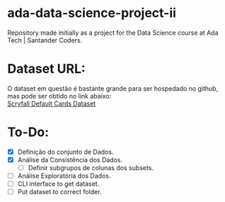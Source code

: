 # ada-data-science-project-ii
Repository made initially as a project for the Data Science course at Ada Tech | Santander Coders.

# Dataset URL:
O dataset em questão é bastante grande para ser hospedado no github, mas pode ser obtido no link abaixo: <br>
[Scryfall Default Cards Dataset](https://data.scryfall.io/default-cards/default-cards-20240216220537.json)

# To-Do:
- [X] Definição do conjunto de Dados.
- [X] Análise da Consistência dos Dados.
  - [ ] Definir subgrupos de colunas dos subsets.
- [ ] Análise Exploratória dos Dados.
- [ ] CLI interface to get dataset.
- [ ] Put dataset to correct folder.